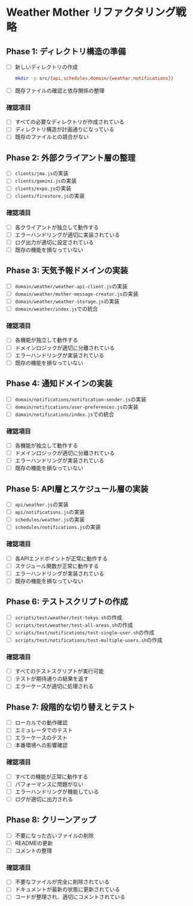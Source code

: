 # Weather Mother リファクタリング戦略

## Phase 1: ディレクトリ構造の準備
- [ ] 新しいディレクトリの作成
  ```bash
  mkdir -p src/{api,schedules,domain/{weather,notifications}}
  ```
- [ ] 既存ファイルの確認と依存関係の整理

### 確認項目
- [ ] すべての必要なディレクトリが作成されている
- [ ] ディレクトリ構造が計画通りになっている
- [ ] 既存のファイルとの競合がない

## Phase 2: 外部クライアント層の整理
- [ ] `clients/jma.js`の実装
- [ ] `clients/gemini.js`の実装
- [ ] `clients/expo.js`の実装
- [ ] `clients/firestore.js`の実装

### 確認項目
- [ ] 各クライアントが独立して動作する
- [ ] エラーハンドリングが適切に実装されている
- [ ] ログ出力が適切に設定されている
- [ ] 既存の機能を損なっていない

## Phase 3: 天気予報ドメインの実装
- [ ] `domain/weather/weather-api-client.js`の実装
- [ ] `domain/weather/mother-message-creator.js`の実装
- [ ] `domain/weather/weather-storage.js`の実装
- [ ] `domain/weather/index.js`での統合

### 確認項目
- [ ] 各機能が独立して動作する
- [ ] ドメインロジックが適切に分離されている
- [ ] エラーハンドリングが実装されている
- [ ] 既存の機能を損なっていない

## Phase 4: 通知ドメインの実装
- [ ] `domain/notifications/notification-sender.js`の実装
- [ ] `domain/notifications/user-preferences.js`の実装
- [ ] `domain/notifications/index.js`での統合

### 確認項目
- [ ] 各機能が独立して動作する
- [ ] ドメインロジックが適切に分離されている
- [ ] エラーハンドリングが実装されている
- [ ] 既存の機能を損なっていない

## Phase 5: API層とスケジュール層の実装
- [ ] `api/weather.js`の実装
- [ ] `api/notifications.js`の実装
- [ ] `schedules/weather.js`の実装
- [ ] `schedules/notifications.js`の実装

### 確認項目
- [ ] 各APIエンドポイントが正常に動作する
- [ ] スケジュール関数が正常に動作する
- [ ] エラーハンドリングが実装されている
- [ ] 既存の機能を損なっていない

## Phase 6: テストスクリプトの作成
- [ ] `scripts/test/weather/test-tokyo.sh`の作成
- [ ] `scripts/test/weather/test-all-areas.sh`の作成
- [ ] `scripts/test/notifications/test-single-user.sh`の作成
- [ ] `scripts/test/notifications/test-multiple-users.sh`の作成

### 確認項目
- [ ] すべてのテストスクリプトが実行可能
- [ ] テストが期待通りの結果を返す
- [ ] エラーケースが適切に処理される

## Phase 7: 段階的な切り替えとテスト
- [ ] ローカルでの動作確認
- [ ] エミュレータでのテスト
- [ ] エラーケースのテスト
- [ ] 本番環境への影響確認

### 確認項目
- [ ] すべての機能が正常に動作する
- [ ] パフォーマンスに問題がない
- [ ] エラーハンドリングが機能している
- [ ] ログが適切に出力される

## Phase 8: クリーンアップ
- [ ] 不要になった古いファイルの削除
- [ ] READMEの更新
- [ ] コメントの整理

### 確認項目
- [ ] 不要なファイルが完全に削除されている
- [ ] ドキュメントが最新の状態に更新されている
- [ ] コードが整理され、適切にコメントされている
